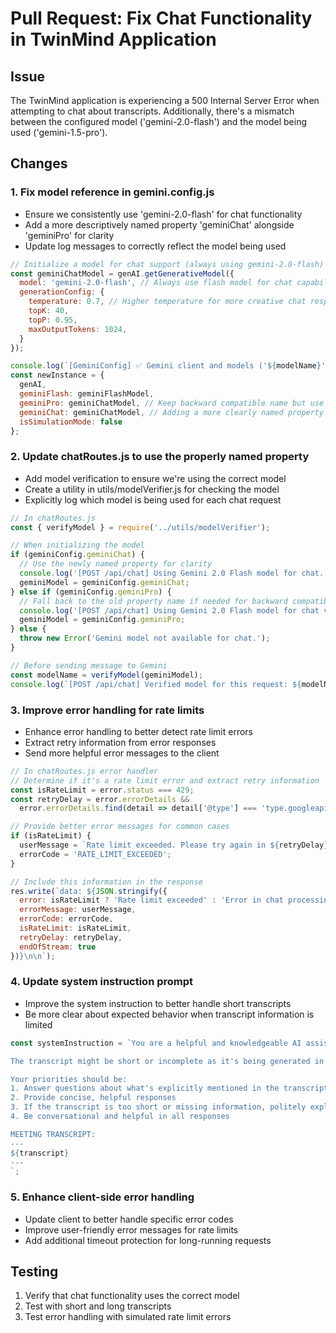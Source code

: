# Pull Request: Fix Chat Functionality in TwinMind Application

## Issue
The TwinMind application is experiencing a 500 Internal Server Error when attempting to chat about transcripts. 
Additionally, there's a mismatch between the configured model ('gemini-2.0-flash') and the model being used ('gemini-1.5-pro').

## Changes

### 1. Fix model reference in gemini.config.js
- Ensure we consistently use 'gemini-2.0-flash' for chat functionality
- Add a more descriptively named property 'geminiChat' alongside 'geminiPro' for clarity
- Update log messages to correctly reflect the model being used

```javascript
// Initialize a model for chat support (always using gemini-2.0-flash)
const geminiChatModel = genAI.getGenerativeModel({
  model: 'gemini-2.0-flash', // Always use flash model for chat capabilities
  generationConfig: {
    temperature: 0.7, // Higher temperature for more creative chat responses
    topK: 40,
    topP: 0.95,
    maxOutputTokens: 1024,
  }
});

console.log(`[GeminiConfig] ✅ Gemini client and models ('${modelName}' for ASR, 'gemini-2.0-flash' for chat) initialized successfully. Real API mode enabled.`);
const newInstance = {
  genAI,
  geminiFlash: geminiFlashModel,
  geminiPro: geminiChatModel, // Keep backward compatible name but use the flash model
  geminiChat: geminiChatModel, // Adding a more clearly named property for new code to use
  isSimulationMode: false
};
```

### 2. Update chatRoutes.js to use the properly named property
- Add model verification to ensure we're using the correct model
- Create a utility in utils/modelVerifier.js for checking the model
- Explicitly log which model is being used for each chat request

```javascript
// In chatRoutes.js
const { verifyModel } = require('../utils/modelVerifier'); 

// When initializing the model
if (geminiConfig.geminiChat) {
  // Use the newly named property for clarity
  console.log('[POST /api/chat] Using Gemini 2.0 Flash model for chat.');
  geminiModel = geminiConfig.geminiChat;
} else if (geminiConfig.geminiPro) {
  // Fall back to the old property name if needed for backward compatibility
  console.log('[POST /api/chat] Using Gemini 2.0 Flash model for chat via legacy property.');
  geminiModel = geminiConfig.geminiPro;
} else {
  throw new Error('Gemini model not available for chat.');
}

// Before sending message to Gemini
const modelName = verifyModel(geminiModel);
console.log(`[POST /api/chat] Verified model for this request: ${modelName}`);
```

### 3. Improve error handling for rate limits
- Enhance error handling to better detect rate limit errors
- Extract retry information from error responses
- Send more helpful error messages to the client

```javascript
// In chatRoutes.js error handler
// Determine if it's a rate limit error and extract retry information
const isRateLimit = error.status === 429;
const retryDelay = error.errorDetails && 
  error.errorDetails.find(detail => detail['@type'] === 'type.googleapis.com/google.rpc.RetryInfo')?.retryDelay || '30s';

// Provide better error messages for common cases
if (isRateLimit) {
  userMessage = `Rate limit exceeded. Please try again in ${retryDelay} seconds.`;
  errorCode = 'RATE_LIMIT_EXCEEDED';
}

// Include this information in the response
res.write(`data: ${JSON.stringify({ 
  error: isRateLimit ? 'Rate limit exceeded' : 'Error in chat processing',
  errorMessage: userMessage,
  errorCode: errorCode,
  isRateLimit: isRateLimit,
  retryDelay: retryDelay,
  endOfStream: true 
})}\n\n`);
```

### 4. Update system instruction prompt
- Improve the system instruction to better handle short transcripts
- Be more clear about expected behavior when transcript information is limited

```javascript
const systemInstruction = `You are a helpful and knowledgeable AI assistant for the TwinMind application. Your task is to analyze and provide insights on meeting transcripts.

The transcript might be short or incomplete as it's being generated in real-time. Work with what's available.

Your priorities should be:
1. Answer questions about what's explicitly mentioned in the transcript
2. Provide concise, helpful responses
3. If the transcript is too short or missing information, politely explain that the information isn't available yet
4. Be conversational and helpful in all responses

MEETING TRANSCRIPT:
---
${transcript}
---
`;
```

### 5. Enhance client-side error handling
- Update client to better handle specific error codes
- Improve user-friendly error messages for rate limits
- Add additional timeout protection for long-running requests

## Testing
1. Verify that chat functionality uses the correct model
2. Test with short and long transcripts
3. Test error handling with simulated rate limit errors
